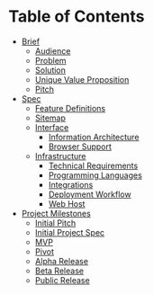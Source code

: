 # Table of Contents

* [Brief](https://github.com/CordellRadke/capstone/blob/dev/docs/brief.md)
    * [Audience](https://github.com/CordellRadke/capstone/blob/dev/docs/brief.md#audience)
    * [Problem](https://github.com/CordellRadke/capstone/blob/dev/docs/brief.md#problem)
    * [Solution](https://github.com/CordellRadke/capstone/blob/dev/docs/brief.md#solution)
    * [Unique Value Proposition](https://github.com/CordellRadke/capstone/blob/dev/docs/brief.md#unique-value-proposition)
    * [Pitch](https://github.com/CordellRadke/capstone/blob/dev/docs/brief.md#project-pitch)
* [Spec](https://github.com/CordellRadke/capstone/blob/dev/docs/spec.md)
    * [Feature Definitions](https://github.com/CordellRadke/capstone/blob/dev/docs/spec.md#feature-definitions)
    * [Sitemap](https://github.com/CordellRadke/capstone/blob/dev/docs/spec.md#sitemap)
    * [Interface]()
      * [Information Architecture]()
      * [Browser Support]()
    * [Infrastructure]()
      * [Technical Requirements]()
      * [Programming Languages]()
      * [Integrations]()
      * [Deployment Workflow]()
      * [Web Host]()
* [Project Milestones]()
   * [Initial Pitch]()
   * [Initial Project Spec]()
   * [MVP]()
   * [Pivot]()
   * [Alpha Release]()
   * [Beta Release]()
   * [Public Release]()
